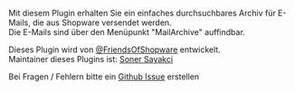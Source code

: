 Mit diesem Plugin erhalten Sie ein einfaches durchsuchbares Archiv für E-Mails, die aus Shopware versendet werden.  
Die E-Mails sind über den Menüpunkt "MailArchive" auffindbar.

Dieses Plugin wird von [@FriendsOfShopware](https://store.shopware.com/friends-of-shopware.html)
entwickelt.  
Maintainer dieses Plugins ist: [Soner Sayakci](https://github.com/shyim)

Bei Fragen / Fehlern bitte ein [Github Issue](https://github.com/FriendsOfShopware/FroshPlatformMailArchive/issues/new) erstellen

